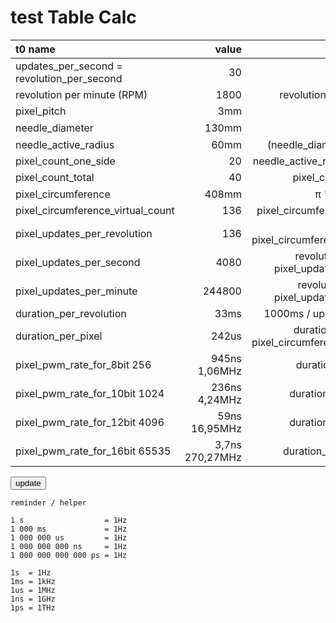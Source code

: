 # test Table Calc
<!--lint disable list-item-indent-->
<!--lint disable list-item-bullet-indent-->
<!--lint disable code-block-style-->


| t0 name                                       | value           | formula                                                     | value |
| :----------------------------------------- | --------------: | ----------------------------------------------------------: | ----: |
| updates_per_second = revolution_per_second | 30              |                                                             | <input type="number" class="unit rpm" id="updates_per_second" value="30" step="1" min="0" max="120"/> |
| revolution per minute (RPM)                | 1800            | revolution_per_second * 60                                  | <span id="rpm"></span> |
| pixel_pitch                                | 3mm             |                                                             | <input type="number" class="unit millimeter" id="pixel_pitch" value="3" step="0.1" min="0" max="20" /> |
| needle_diameter                            | 130mm           |                                                             | <input type="number" class="unit millimeter" id="needle_diameter" value="130" step="1" min="0" max="500" /> |
| needle_active_radius                       | 60mm            | (needle_diameter - 10mm) / 2                                | <span id="needle_active_radius"></span> |
| pixel_count_one_side                       | 20              | needle_active_radius / pixel_pitch                          | <span id="pixel_count_one_side"></span> |
| pixel_count_total                          | 40              | pixel_count_one_side * 2                                    | <input type="number" class="" id="pixel_count_total" value="40" step="1" min="0" max="1000" /> |
| pixel_circumference                        | 408mm           | π * needle_diameter                                         | <span id="pixel_circumference"></span> |
| pixel_circumference_virtual_count          | 136             | pixel_circumference / pixel_pitch                           | <input type="number" class="" id="pixel_circumference_virtual_count" value="136" step="1" min="0" max="1440" /> |
| pixel_updates_per_revolution               | 136             | = pixel_circumference_virtual_count                         | <span id="pixel_updates_per_revolution"></span> |
| pixel_updates_per_second                   | 4080            | revolution_per_second * pixel_updates_per_revolution        | <span id="pixel_updates_per_second"></span> |
| pixel_updates_per_minute                   | 244800          | revolution_per_minute * pixel_updates_per_revolution        | <span id="pixel_updates_per_minute"></span> |
| duration_per_revolution                    | 33ms            | 1000ms / updates_per_second                                 | <span id="duration_per_revolution"></span> |
| duration_per_pixel                         | 242us           | duration_per_revolution / pixel_circumference_virtual_count | <span id="duration_per_pixel"></span> |
| pixel_pwm_rate_for_8bit       256          | 945ns   1,06MHz | duration_per_pixel /   256                                  | <span id="pixel_pwm_rate_for_8bit"></span> |
| pixel_pwm_rate_for_10bit     1024          | 236ns   4,24MHz | duration_per_pixel /  1024                                  | <span id="pixel_pwm_rate_for_10bit"></span> |
| pixel_pwm_rate_for_12bit     4096          |  59ns  16,95MHz | duration_per_pixel /  4096                                  | <span id="pixel_pwm_rate_for_12bit"></span> |
| pixel_pwm_rate_for_16bit    65535          | 3,7ns 270,27MHz | duration_per_pixel / 65535                                  | <span id="pixel_pwm_rate_for_16bit"></span> |

<button type="button" name="bt_update" id="bt_update">update</button>

<script src="{{ '/assets/js/table_calc_example.js?v=' | append: site.github.build_revision | relative_url }}" charset="utf-8"></script>
<script type="text/javascript">


</script>



```
reminder / helper

1 s                  = 1Hz
1 000 ms             = 1Hz
1 000 000 us         = 1Hz
1 000 000 000 ns     = 1Hz
1 000 000 000 000 ps = 1Hz

1s  = 1Hz
1ms = 1kHz
1us = 1MHz
1ns = 1GHz
1ps = 1THz
```

